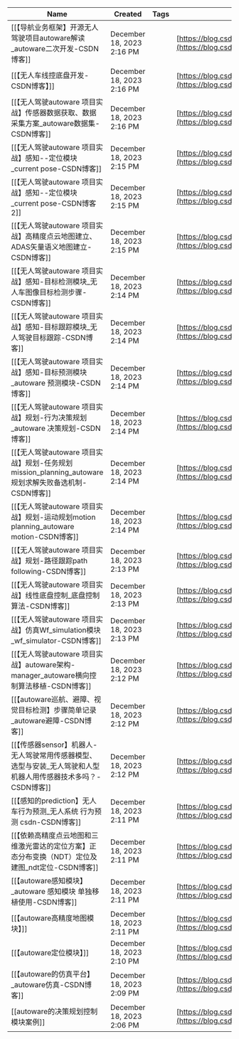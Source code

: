 | Name                                                                      | Created                   | Tags | URL                                                                                                                        | Updated                   |
| ------------------------------------------------------------------------- | ------------------------- | ---- | -------------------------------------------------------------------------------------------------------------------------- | ------------------------- |
| [[【导航业务框架】开源无人驾驶项目autoware解读_autoware二次开发-CSDN博客]]                        | December 18, 2023 2:16 PM |      | [https://blog.csdn.net/qq_35635374/article/details/120893039](https://blog.csdn.net/qq_35635374/article/details/120893039) | December 20, 2023 5:11 PM |
| [[【无人车线控底盘开发-CSDN博客】]]                                                    | December 18, 2023 2:16 PM |      | [https://blog.csdn.net/qq_35635374/article/details/121180713](https://blog.csdn.net/qq_35635374/article/details/121180713) | December 18, 2023 2:28 PM |
| [[【无人驾驶autoware 项目实战】传感器数据获取、数据采集方案_autoware数据集-CSDN博客]]                  | December 18, 2023 2:16 PM |      | [https://blog.csdn.net/qq_35635374/article/details/121859664](https://blog.csdn.net/qq_35635374/article/details/121859664) | December 18, 2023 2:16 PM |
| [[【无人驾驶autoware 项目实战】感知--定位模块_current pose-CSDN博客]]                       | December 18, 2023 2:15 PM |      | [https://blog.csdn.net/qq_35635374/article/details/121859820](https://blog.csdn.net/qq_35635374/article/details/121859820) | December 18, 2023 2:15 PM |
| [[【无人驾驶autoware 项目实战】感知--定位模块_current pose-CSDN博客 2]]                     | December 18, 2023 2:15 PM |      | [https://blog.csdn.net/qq_35635374/article/details/121859820](https://blog.csdn.net/qq_35635374/article/details/121859820) | December 18, 2023 2:15 PM |
| [[【无人驾驶autoware 项目实战】高精度点云地图建立、ADAS矢量语义地图建立-CSDN博客]]                      | December 18, 2023 2:15 PM |      | [https://blog.csdn.net/qq_35635374/article/details/121859747](https://blog.csdn.net/qq_35635374/article/details/121859747) | December 18, 2023 2:15 PM |
| [[【无人驾驶autoware 项目实战】感知-目标检测模块_无人车图像目标检测步骤-CSDN博客]]                       | December 18, 2023 2:14 PM |      | [https://blog.csdn.net/qq_35635374/article/details/121859878](https://blog.csdn.net/qq_35635374/article/details/121859878) | December 18, 2023 2:14 PM |
| [[【无人驾驶autoware 项目实战】感知-目标跟踪模块_无人驾驶目标跟踪-CSDN博客]]                          | December 18, 2023 2:14 PM |      | [https://blog.csdn.net/qq_35635374/article/details/121859926](https://blog.csdn.net/qq_35635374/article/details/121859926) | December 18, 2023 2:14 PM |
| [[【无人驾驶autoware 项目实战】感知-目标预测模块_autoware 预测模块-CSDN博客]]                     | December 18, 2023 2:14 PM |      | [https://blog.csdn.net/qq_35635374/article/details/121859976](https://blog.csdn.net/qq_35635374/article/details/121859976) | December 18, 2023 2:14 PM |
| [[【无人驾驶autoware 项目实战】规划-行为决策规划_autoware 决策规划-CSDN博客]]                     | December 18, 2023 2:14 PM |      | [https://blog.csdn.net/qq_35635374/article/details/121859996](https://blog.csdn.net/qq_35635374/article/details/121859996) | December 18, 2023 2:14 PM |
| [[【无人驾驶autoware 项目实战】规划-任务规划mission_planning_autoware 规划求解失败备选机制-CSDN博客]] | December 18, 2023 2:14 PM |      | [https://blog.csdn.net/qq_35635374/article/details/121860065](https://blog.csdn.net/qq_35635374/article/details/121860065) | December 18, 2023 2:14 PM |
| [[【无人驾驶autoware 项目实战】规划-运动规划motion planning_autoware motion-CSDN博客]]      | December 18, 2023 2:14 PM |      | [https://blog.csdn.net/qq_35635374/article/details/121860093](https://blog.csdn.net/qq_35635374/article/details/121860093) | December 18, 2023 2:14 PM |
| [[【无人驾驶autoware 项目实战】规划-路径跟踪path following-CSDN博客]]                       | December 18, 2023 2:13 PM |      | [https://blog.csdn.net/qq_35635374/article/details/121860283](https://blog.csdn.net/qq_35635374/article/details/121860283) | December 18, 2023 2:13 PM |
| [[【无人驾驶autoware 项目实战】线性底盘控制_底盘控制算法-CSDN博客]]                               | December 18, 2023 2:13 PM |      | [https://blog.csdn.net/qq_35635374/article/details/121860370](https://blog.csdn.net/qq_35635374/article/details/121860370) | December 18, 2023 2:13 PM |
| [[【无人驾驶autoware 项目实战】仿真Wf_simulation模块_wf_simulator-CSDN博客]]              | December 18, 2023 2:13 PM |      | [https://blog.csdn.net/qq_35635374/article/details/121860409](https://blog.csdn.net/qq_35635374/article/details/121860409) | December 18, 2023 2:13 PM |
| [[【无人驾驶autoware 项目实战】autoware架构-manager_autoware横向控制算法移植-CSDN博客]]         | December 18, 2023 2:12 PM |      | [https://blog.csdn.net/qq_35635374/article/details/121861608](https://blog.csdn.net/qq_35635374/article/details/121861608) | December 18, 2023 2:12 PM |
| [[【autoware巡航、避障、视觉目标检测】步骤简单记录_autoware避障-CSDN博客]]                        | December 18, 2023 2:12 PM |      | [https://blog.csdn.net/qq_35635374/article/details/123558397](https://blog.csdn.net/qq_35635374/article/details/123558397) | December 18, 2023 2:12 PM |
| [[【传感器sensor】机器人-无人驾驶常用传感器模型、选型与安装_无人驾驶和人型机器人用传感器技术多吗？-CSDN博客]]           | December 18, 2023 2:12 PM |      | [https://blog.csdn.net/qq_35635374/article/details/121021698](https://blog.csdn.net/qq_35635374/article/details/121021698) | December 18, 2023 2:12 PM |
| [[【感知的prediction】无人车行为预测_无人系统 行为预测 csdn-CSDN博客]]                          | December 18, 2023 2:11 PM |      | [https://blog.csdn.net/qq_35635374/article/details/120591633](https://blog.csdn.net/qq_35635374/article/details/120591633) | December 18, 2023 2:11 PM |
| [[【依赖高精度点云地图和三维激光雷达的定位方案】正态分布变换（NDT）定位及建图_ndt定位-CSDN博客]]                  | December 18, 2023 2:11 PM |      | [https://blog.csdn.net/qq_35635374/article/details/121786885](https://blog.csdn.net/qq_35635374/article/details/121786885) | December 18, 2023 2:11 PM |
| [[【autoware感知模块】_autoware 感知模块 单独移植使用-CSDN博客]]                            | December 18, 2023 2:11 PM |      | [https://blog.csdn.net/qq_35635374/article/details/124538712](https://blog.csdn.net/qq_35635374/article/details/124538712) | December 18, 2023 2:11 PM |
| [[【autoware高精度地图模块】]]                                                     | December 18, 2023 2:11 PM |      | [https://blog.csdn.net/qq_35635374/article/details/124539162](https://blog.csdn.net/qq_35635374/article/details/124539162) | December 18, 2023 2:26 PM |
| [[【autoware定位模块】]]                                                        | December 18, 2023 2:10 PM |      | [https://blog.csdn.net/qq_35635374/article/details/124540935](https://blog.csdn.net/qq_35635374/article/details/124540935) | December 18, 2023 2:25 PM |
| [[【autoware的仿真平台】_autoware仿真-CSDN博客]]                                     | December 18, 2023 2:09 PM |      | [https://blog.csdn.net/qq_35635374/article/details/124541215](https://blog.csdn.net/qq_35635374/article/details/124541215) | December 18, 2023 2:19 PM |
| [[autoware的决策规划控制模块案例]]                                                   | December 18, 2023 2:06 PM |      | [https://blog.csdn.net/qq_35635374/article/details/124654200](https://blog.csdn.net/qq_35635374/article/details/124654200) | December 18, 2023 2:27 PM |